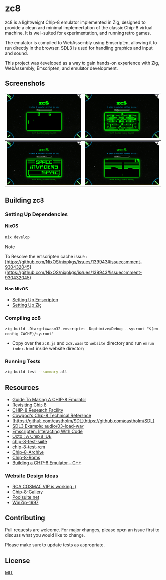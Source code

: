 # zc8

zc8 is a lightweight Chip-8 emulator implemented in Zig, designed to provide a clean and minimal implementation of the classic Chip-8 virtual machine. It is well-suited for experimentation, and running retro games.

The emulator is compiled to WebAssembly using Emscripten, allowing it to run directly in the browser. SDL3 is used for handling graphics and input and sound.

This project was developed as a way to gain hands-on experience with Zig, WebAssembly, Emscripten, and emulator development.

## Screenshots

|           ![Pong](docs/img/pong.png)           |     ![Blinky](docs/img/blinky.png)     |
| :--------------------------------------------: | :------------------------------------: |
| ![Space Invaders](docs/img/space_invaders.png) | ![Breakout](docs/img/breakout.png) |

## Building zc8

### Setting Up Dependencies

#### NixOS
```bash
nix develop
```

> [!NOTE]  
> To Resolve the emscripten cache issue : [https://github.com/NixOS/nixpkgs/issues/139943#issuecomment-930432045](https://github.com/NixOS/nixpkgs/issues/139943#issuecomment-930432045)

#### Non NixOS

- [Setting Up Emscripten](https://emscripten.org/docs/getting_started/downloads.html)
- [Setting Up Zig](https://ziglang.org/learn/getting-started/)

### Compiling zc8

```
zig build -Dtarget=wasm32-emscripten -Doptimize=Debug --sysroot "$(em-config CACHE)/sysroot"
```

- Copy over the `zc8.js` and `zc8.wasm` to `website` directory and run `emrun index.html` inside website directory 

### Running Tests
```bash
zig build test --summary all
```

## Resources
- [Guide To Making A CHIP-8 Emulator](https://tobiasvl.github.io/blog/write-a-chip-8-emulator/)
- [Revisiting Chip 8](https://faizilham.github.io/revisiting-chip8)
- [CHIP-8 Research Facility](https://chip-8.github.io/)
- [Cowgod's Chip-8 Technical Reference](http://devernay.free.fr/hacks/chip8/C8TECH10.HTM)
- [https://github.com/castholm/SDL](https://github.com/castholm/SDL)
- [SDL3 Example: audio/03-load-wav](https://examples.libsdl.org/SDL3/audio/03-load-wav/)
- [Emscripten: Interacting With Code](https://emscripten.org/docs/porting/connecting_cpp_and_javascript/Interacting-with-code.html)
- [Octo : A Chip 8 IDE](https://johnearnest.github.io/Octo/)
- [chip-8-test-suite](https://github.com/Timendus/chip8-test-suite)
- [chip-8-test-rom](https://github.com/corax89/chip8-test-rom)
- [Chip-8-Archive](https://johnearnest.github.io/chip8Archive/)
- [Chip-8-Roms](https://github.com/kripod/chip8-roms)
- [Building a CHIP-8 Emulator - C++](https://austinmorlan.com/posts/chip8_emulator/)

### Website Design Ideas

- [RCA COSMAC VIP is working :)](https://www.reddit.com/r/vintagecomputing/s/VXSFP08Yhc)
- [Chip-8-Gallery](https://www.cosmacvip.com/GALLERY/GALLERY.php)
- [Poolsuite.net](https://poolsuite.net/)
- [WinZip-1997](https://webflow.com/made-in-webflow/website/winzip-1997)

## Contributing

Pull requests are welcome. For major changes, please open an issue first
to discuss what you would like to change.

Please make sure to update tests as appropriate.

## License

[MIT](https://choosealicense.com/licenses/mit/)
